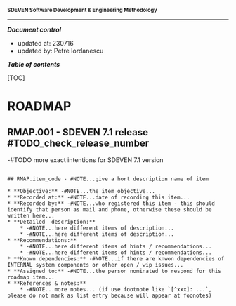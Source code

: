 <small>**SDEVEN Software Development & Engineering Methodology**</small>


***

***Document control***

* updated at: 230716<br>
* updated by: Petre Iordanescu



***Table of contents***

[TOC]


# ROADMAP


## RMAP.001 - SDEVEN 7.1 release #TODO_check_release_number

-#TODO more exact intentions for SDEVEN 7.1 version













``` #NOTE: TEMPLATE section use for future

## RMAP.item_code - #NOTE...give a hort description name of item

* **Objective:** -#NOTE...the item objective...
* **Recorded at:** -#NOTE...date of recording this item...
* **Recorded by:** -#NOTE...who registered this item - this should identify that person as mail and phone, otherwise these should be written here...
* **Detailed  description:**
    * -#NOTE...here different items of description...
    * -#NOTE...here different items of description...
* **Recommendations:**
    * -#NOTE...here different items of hints / recommendations...
    * -#NOTE...here different items of hints / recommendations...
* **Known dependencies:** -#NOTE...if there are knwon dependencies of INTERNAL system components or other open / wip issues...
* **Assigned to:** -#NOTE...the person nominated to respond for this roadmap item...
* **References & notes:**
    * -#NOTE...more notes... (if use footnote like `[^xxx]: ...`, please do not mark as list entry because will appear at foonotes)

```




